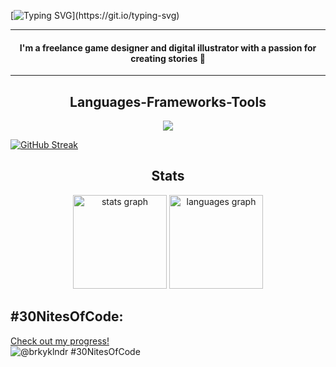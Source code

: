 [![Typing SVG](https://readme-typing-svg.demolab.com?font=Quicksand&pause=1000&color=FFA904&center=true&vCenter=true&random=false&width=435&lines=Hello!+I+am+Berkay+%F0%9F%98%8A;Welcome+to+My+GitHub+Space!)](https://git.io/typing-svg)

<hr>
<div>
  <h4 align="center">I'm a freelance game designer and digital illustrator with a passion for creating stories 💖</h4> 
  <hr>
  <h2 align="center"> Languages-Frameworks-Tools </h2>
  <p align="center">
    <a href="https://skillicons.dev">
      <img src="https://skillicons.dev/icons?i=git,unity,vscode,blender,github,ps,ai,lua,py,js,html,c,notion" />
    </a>
  </p>
</div>

[![GitHub Streak](https://github-readme-streak-stats.herokuapp.com?user=kalenderberkay&theme=dark&mode=weekly)](https://git.io/streak-stats)

<div align="center">
<h2 align="center"> Stats </h2>
  <img src="https://github-readme-stats.vercel.app/api?username=kalenderberkay&hide_title=false&hide_rank=false&show_icons=true&include_all_commits=true&count_private=true&disable_animations=false&theme=radical&locale=en&hide_border=false&order=1" height="150" alt="stats graph"  />
  <img src="https://github-readme-stats.vercel.app/api/top-langs?username=kalenderberkay&locale=en&hide_title=false&layout=compact&card_width=320&langs_count=5&theme=radical&hide_border=false&order=2" height="150" alt="languages graph"  />
</div>



## #30NitesOfCode:
  [Check out my progress!](https://www.codedex.io/@brkyklndr/30-nites-of-code)  
  ![@brkyklndr #30NitesOfCode](https://www.codedex.io/api/petStatus?user=brkyklndr)